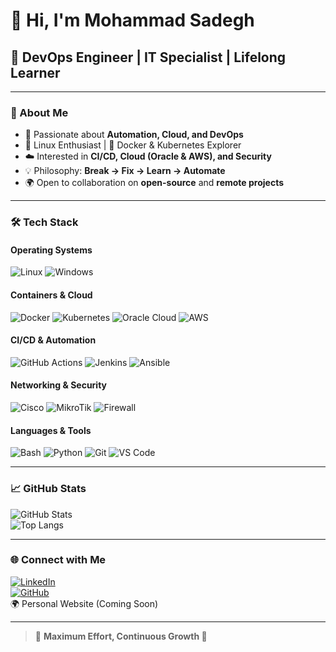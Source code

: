 # 👋 Hi, I'm Mohammad Sadegh  

## 🤖 DevOps Engineer | IT Specialist | Lifelong Learner  

---

### 🚀 About Me  
- 🔧 Passionate about **Automation, Cloud, and DevOps**  
- 🐧 Linux Enthusiast | 🐳 Docker & Kubernetes Explorer  
- ☁️ Interested in **CI/CD, Cloud (Oracle & AWS), and Security**  
- 💡 Philosophy: **Break → Fix → Learn → Automate**  
- 🌍 Open to collaboration on **open-source** and **remote projects**  

---

### 🛠 Tech Stack  

#### **Operating Systems**
![Linux](https://img.shields.io/badge/Linux-FCC624?style=for-the-badge&logo=linux&logoColor=black)
![Windows](https://img.shields.io/badge/Windows-0078D6?style=for-the-badge&logo=windows&logoColor=white)

#### **Containers & Cloud**
![Docker](https://img.shields.io/badge/Docker-2496ED?style=for-the-badge&logo=docker&logoColor=white)
![Kubernetes](https://img.shields.io/badge/Kubernetes-326CE5?style=for-the-badge&logo=kubernetes&logoColor=white)
![Oracle Cloud](https://img.shields.io/badge/Oracle%20Cloud-F80000?style=for-the-badge&logo=oracle&logoColor=white)
![AWS](https://img.shields.io/badge/AWS-232F3E?style=for-the-badge&logo=amazon-aws&logoColor=white)

#### **CI/CD & Automation**
![GitHub Actions](https://img.shields.io/badge/GitHub%20Actions-2088FF?style=for-the-badge&logo=github-actions&logoColor=white)
![Jenkins](https://img.shields.io/badge/Jenkins-D24939?style=for-the-badge&logo=jenkins&logoColor=white)
![Ansible](https://img.shields.io/badge/Ansible-EE0000?style=for-the-badge&logo=ansible&logoColor=white)

#### **Networking & Security**
![Cisco](https://img.shields.io/badge/Cisco-1BA0D7?style=for-the-badge&logo=cisco&logoColor=white)
![MikroTik](https://img.shields.io/badge/MikroTik-293239?style=for-the-badge&logo=mikrotik&logoColor=white)
![Firewall](https://img.shields.io/badge/Firewall-Security-blue?style=for-the-badge&logo=datadog&logoColor=white)

#### **Languages & Tools**
![Bash](https://img.shields.io/badge/Bash-4EAA25?style=for-the-badge&logo=gnu-bash&logoColor=white)
![Python](https://img.shields.io/badge/Python-3776AB?style=for-the-badge&logo=python&logoColor=white)
![Git](https://img.shields.io/badge/Git-F05032?style=for-the-badge&logo=git&logoColor=white)
![VS Code](https://img.shields.io/badge/VS%20Code-007ACC?style=for-the-badge&logo=visual-studio-code&logoColor=white)

---

### 📈 GitHub Stats  
![GitHub Stats](https://github-readme-stats.vercel.app/api?username=afsharnezad&show_icons=true&theme=tokyonight)  
![Top Langs](https://github-readme-stats.vercel.app/api/top-langs/?username=afsharnezad&layout=compact&theme=tokyonight)  

---

### 🌐 Connect with Me  
[![LinkedIn](https://img.shields.io/badge/LinkedIn-0077B5?style=for-the-badge&logo=linkedin&logoColor=white)](https://www.linkedin.com/in/afsharnezhad)  
[![GitHub](https://img.shields.io/badge/GitHub-100000?style=for-the-badge&logo=github&logoColor=white)](https://github.com/afsharnezad)  
🌍 Personal Website (Coming Soon)  

---

> 🦞 **Maximum Effort, Continuous Growth 🚀**
